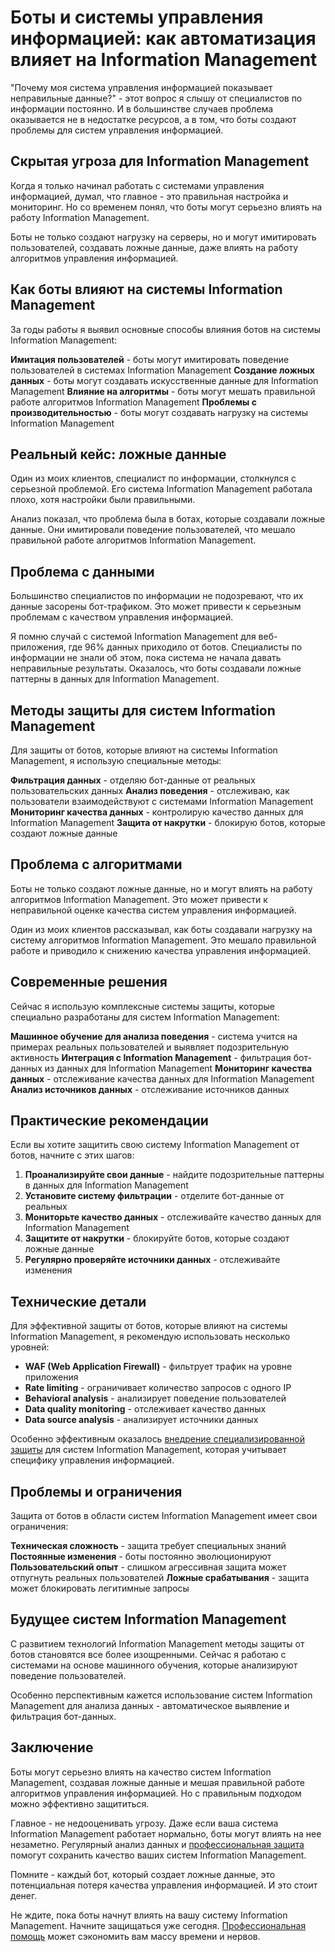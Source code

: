 # Боты и системы управления информацией: как автоматизация влияет на Information Management

"Почему моя система управления информацией показывает неправильные данные?" - этот вопрос я слышу от специалистов по информации постоянно. И в большинстве случаев проблема оказывается не в недостатке ресурсов, а в том, что боты создают проблемы для систем управления информацией.

## Скрытая угроза для Information Management

Когда я только начинал работать с системами управления информацией, думал, что главное - это правильная настройка и мониторинг. Но со временем понял, что боты могут серьезно влиять на работу Information Management.

Боты не только создают нагрузку на серверы, но и могут имитировать пользователей, создавать ложные данные, даже влиять на работу алгоритмов управления информацией.

## Как боты влияют на системы Information Management

За годы работы я выявил основные способы влияния ботов на системы Information Management:

**Имитация пользователей** - боты могут имитировать поведение пользователей в системах Information Management
**Создание ложных данных** - боты могут создавать искусственные данные для Information Management
**Влияние на алгоритмы** - боты могут мешать правильной работе алгоритмов Information Management
**Проблемы с производительностью** - боты могут создавать нагрузку на системы Information Management

## Реальный кейс: ложные данные

Один из моих клиентов, специалист по информации, столкнулся с серьезной проблемой. Его система Information Management работала плохо, хотя настройки были правильными.

Анализ показал, что проблема была в ботах, которые создавали ложные данные. Они имитировали поведение пользователей, что мешало правильной работе алгоритмов Information Management.

## Проблема с данными

Большинство специалистов по информации не подозревают, что их данные засорены бот-трафиком. Это может привести к серьезным проблемам с качеством управления информацией.

Я помню случай с системой Information Management для веб-приложения, где 96% данных приходило от ботов. Специалисты по информации не знали об этом, пока система не начала давать неправильные результаты. Оказалось, что боты создавали ложные паттерны в данных для Information Management.

## Методы защиты для систем Information Management

Для защиты от ботов, которые влияют на системы Information Management, я использую специальные методы:

**Фильтрация данных** - отделяю бот-данные от реальных пользовательских данных
**Анализ поведения** - отслеживаю, как пользователи взаимодействуют с системами Information Management
**Мониторинг качества данных** - контролирую качество данных для Information Management
**Защита от накрутки** - блокирую ботов, которые создают ложные данные

## Проблема с алгоритмами

Боты не только создают ложные данные, но и могут влиять на работу алгоритмов Information Management. Это может привести к неправильной оценке качества систем управления информацией.

Один из моих клиентов рассказывал, как боты создавали нагрузку на систему алгоритмов Information Management. Это мешало правильной работе и приводило к снижению качества управления информацией.

## Современные решения

Сейчас я использую комплексные системы защиты, которые специально разработаны для систем Information Management:

**Машинное обучение для анализа поведения** - система учится на примерах реальных пользователей и выявляет подозрительную активность
**Интеграция с Information Management** - фильтрация бот-данных из данных для Information Management
**Мониторинг качества данных** - отслеживание качества данных для Information Management
**Анализ источников данных** - отслеживание источников данных

## Практические рекомендации

Если вы хотите защитить свою систему Information Management от ботов, начните с этих шагов:

1. **Проанализируйте свои данные** - найдите подозрительные паттерны в данных для Information Management
2. **Установите систему фильтрации** - отделите бот-данные от реальных
3. **Мониторьте качество данных** - отслеживайте качество данных для Information Management
4. **Защитите от накрутки** - блокируйте ботов, которые создают ложные данные
5. **Регулярно проверяйте источники данных** - отслеживайте изменения

## Технические детали

Для эффективной защиты от ботов, которые влияют на системы Information Management, я рекомендую использовать несколько уровней:

- **WAF (Web Application Firewall)** - фильтрует трафик на уровне приложения
- **Rate limiting** - ограничивает количество запросов с одного IP
- **Behavioral analysis** - анализирует поведение пользователей
- **Data quality monitoring** - отслеживает качество данных
- **Data source analysis** - анализирует источники данных

Особенно эффективным оказалось [внедрение специализированной защиты](https://progaem.com/ustanovka-antibота-usluga-po-zashhite-ot-botов-vashih-sajtов-na-различных-cms-системах.html) для систем Information Management, которая учитывает специфику управления информацией.

## Проблемы и ограничения

Защита от ботов в области систем Information Management имеет свои ограничения:

**Техническая сложность** - защита требует специальных знаний
**Постоянные изменения** - боты постоянно эволюционируют
**Пользовательский опыт** - слишком агрессивная защита может отпугнуть реальных пользователей
**Ложные срабатывания** - защита может блокировать легитимные запросы

## Будущее систем Information Management

С развитием технологий Information Management методы защиты от ботов становятся все более изощренными. Сейчас я работаю с системами на основе машинного обучения, которые анализируют поведение пользователей.

Особенно перспективным кажется использование систем Information Management для анализа данных - автоматическое выявление и фильтрация бот-данных.

## Заключение

Боты могут серьезно влиять на качество систем Information Management, создавая ложные данные и мешая правильной работе алгоритмов управления информацией. Но с правильным подходом можно эффективно защититься.

Главное - не недооценивать угрозу. Даже если ваша система Information Management работает нормально, боты могут влиять на нее незаметно. Регулярный анализ данных и [профессиональная защита](https://progaem.com/ustanovka-antibота-usluga-po-zashhite-ot-botов-vashih-sajtов-na-различных-cms-системах.html) помогут сохранить качество ваших систем Information Management.

Помните - каждый бот, который создает ложные данные, это потенциальная потеря качества управления информацией. И это стоит денег.

Не ждите, пока боты начнут влиять на вашу систему Information Management. Начните защищаться уже сегодня. [Профессиональная помощь](https://progaem.com/ustanovka-antibота-usluga-po-zashhite-ot-botов-vashih-sajtов-na-различных-cms-системах.html) может сэкономить вам массу времени и нервов.
